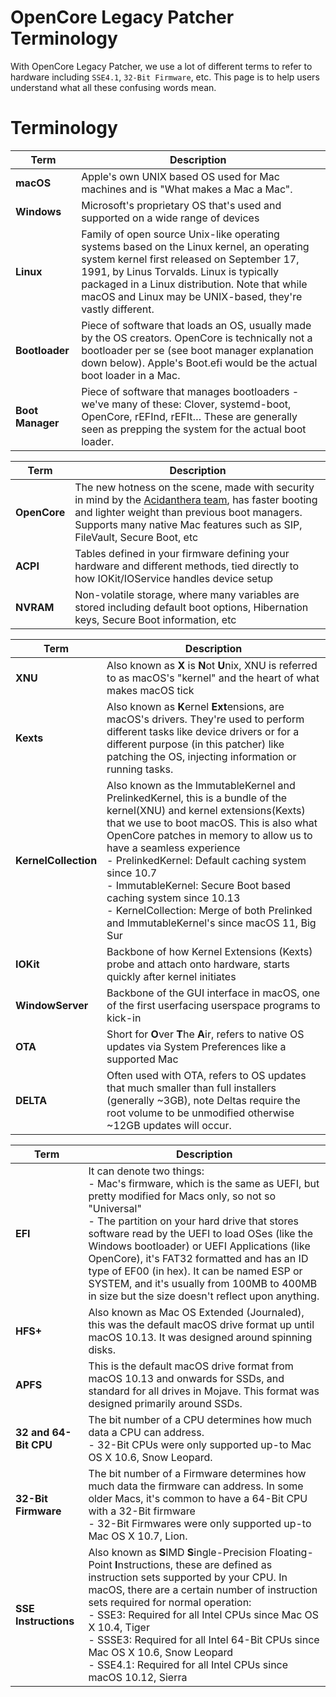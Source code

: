 # OpenCore Legacy Patcher Terminology

With OpenCore Legacy Patcher, we use a lot of different terms to refer to hardware including `SSE4.1`, `32-Bit Firmware`, etc. This page is to help users understand what all these confusing words mean.

# Terminology

| Term             | Description                                                                                                                                                                                                                                                                                        |
|------------------|----------------------------------------------------------------------------------------------------------------------------------------------------------------------------------------------------------------------------------------------------------------------------------------------------|
| **macOS**        | Apple's own UNIX based OS used for Mac machines and is "What makes a Mac a Mac".                                                                                                                                                                                                                   |
| **Windows**      | Microsoft's proprietary OS that's used and supported on a wide range of devices                                                                                                                                                                                                                    |
| **Linux**        | Family of open source Unix-like operating systems based on the Linux kernel, an operating system kernel first released on September 17, 1991, by Linus Torvalds. Linux is typically packaged in a Linux distribution. Note that while macOS and Linux may be UNIX-based, they're vastly different. |
| **Bootloader**   | Piece of software that loads an OS, usually made by the OS creators. OpenCore is technically not a bootloader per se (see boot manager explanation down below). Apple's Boot.efi would be the actual boot loader in a Mac.                                                                         |
| **Boot Manager** | Piece of software that manages bootloaders - we've many of these: Clover, systemd-boot, OpenCore, rEFInd, rEFIt… These are generally seen as prepping the system for the actual boot loader.                                                                                                       |

| Term         | Description                                                                                                                                                                                                                                                       |
|--------------|-------------------------------------------------------------------------------------------------------------------------------------------------------------------------------------------------------------------------------------------------------------------|
| **OpenCore** | The new hotness on the scene, made with security in mind by the [Acidanthera team](https://github.com/acidanthera), has faster booting and lighter weight than previous boot managers. Supports many native Mac features such as SIP, FileVault, Secure Boot, etc |
| **ACPI**     | Tables defined in your firmware defining your hardware and different methods, tied directly to how IOKit/IOService handles device setup                                                                                                                           |
| **NVRAM**    | Non-volatile storage, where many variables are stored including default boot options, Hibernation keys, Secure Boot information, etc                                                                                                                              |

| Term                 | Description                                                                                                                                                                                                                                                                                                                                                                                                                                                             |
|----------------------|-------------------------------------------------------------------------------------------------------------------------------------------------------------------------------------------------------------------------------------------------------------------------------------------------------------------------------------------------------------------------------------------------------------------------------------------------------------------------|
| **XNU**              | Also known as **X** is **N**ot **U**nix, XNU is referred to as macOS's "kernel" and the heart of what makes macOS tick                                                                                                                                                                                                                                                                                                                                                  |
| **Kexts**            | Also known as **K**ernel **Ext**ensions, are macOS's drivers. They're used to perform different tasks like device drivers or for a different purpose (in this patcher) like patching the OS, injecting information or running tasks.                                                                                                                                                                                                                                    |
| **KernelCollection** | Also known as the ImmutableKernel and PrelinkedKernel, this is a bundle of the kernel(XNU) and kernel extensions(Kexts) that we use to boot macOS. This is also what OpenCore patches in memory to allow us to have a seamless experience <br/>- PrelinkedKernel: Default caching system since 10.7 <br/>- ImmutableKernel: Secure Boot based caching system since 10.13 <br/>- KernelCollection: Merge of both Prelinked and ImmutableKernel's since macOS 11, Big Sur |
| **IOKit**            | Backbone of how Kernel Extensions (Kexts) probe and attach onto hardware, starts quickly after kernel initiates                                                                                                                                                                                                                                                                                                                                                         |
| **WindowServer**     | Backbone of the GUI interface in macOS, one of the first userfacing userspace programs to kick-in                                                                                                                                                                                                                                                                                                                                                                       |
| **OTA**              | Short for **O**ver **T**he **A**ir, refers to native OS updates via System Preferences like a supported Mac                                                                                                                                                                                                                                                                                                                                                             |
| **DELTA**            | Often used with OTA, refers to OS updates that much smaller than full installers (generally ~3GB), note Deltas require the root volume to be unmodified otherwise ~12GB updates will occur.                                                                                                                                                                                                                                                                             |

| Term                  | Description                                                                                                                                                                                                                                                                                                                                                                                                                                                                           |
|-----------------------|---------------------------------------------------------------------------------------------------------------------------------------------------------------------------------------------------------------------------------------------------------------------------------------------------------------------------------------------------------------------------------------------------------------------------------------------------------------------------------------|
| **EFI**               | It can denote two things: <br/>- Mac's firmware, which is the same as UEFI, but pretty modified for Macs only, so not so "Universal" <br/>- The partition on your hard drive that stores software read by the UEFI to load OSes (like the Windows bootloader) or UEFI Applications (like OpenCore), it's FAT32 formatted and has an ID type of EF00 (in hex). It can be named ESP or SYSTEM, and it's usually from 100MB to 400MB in size but the size doesn't reflect upon anything. |
| **HFS+**              | Also known as Mac OS Extended (Journaled), this was the default macOS drive format up until macOS 10.13. It was designed around spinning disks.                                                                                                                                                                                                                                                                                                                                       |
| **APFS**              | This is the default macOS drive format from macOS 10.13 and onwards for SSDs, and standard for all drives in Mojave. This format was designed primarily around SSDs.                                                                                                                                                                                                                                                                                                                  |
| **32 and 64-Bit CPU** | The bit number of a CPU determines how much data a CPU can address. <br/>- 32-Bit CPUs were only supported up-to Mac OS X 10.6, Snow Leopard.                                                                                                                                                                                                                                                                                                                                         |
| **32-Bit Firmware**   | The bit number of a Firmware determines how much data the firmware can address. In some older Macs, it's common to have a 64-Bit CPU with a 32-Bit firmware<br/>- 32-Bit Firmwares were only supported up-to Mac OS X 10.7, Lion.                                                                                                                                                                                                                                                     |
| **SSE Instructions**  | Also known as **S**IMD **S**ingle-Precision Floating-Point **I**nstructions,  these are defined as instruction sets supported by your CPU. In macOS, there are a certain number of instruction sets required for normal operation: <br/>- SSE3: Required for all Intel CPUs since Mac OS X 10.4, Tiger <br/>- SSSE3: Required for all Intel 64-Bit CPUs since Mac OS X 10.6, Snow Leopard  <br/>- SSE4.1: Required for all Intel CPUs since macOS 10.12, Sierra                       |
